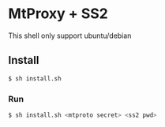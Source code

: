 # MtProxy + SS2

This shell only support ubuntu/debian

## Install
```bash
$ sh install.sh
```
### Run
```bash
$ sh install.sh <mtproto secret> <ss2 pwd>
```
